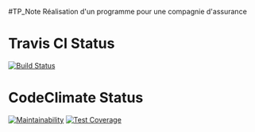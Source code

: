 #TP_Note
Réalisation d'un programme pour une compagnie d'assurance

# Travis CI Status
[![Build Status](https://travis-ci.org/Asardex/TP_Note.svg?branch=master)](https://travis-ci.org/Asardex/TP_Note)

# CodeClimate Status
[![Maintainability](https://api.codeclimate.com/v1/badges/7234032d45b617b81d0c/maintainability)](https://codeclimate.com/github/Asardex/TP_Note/maintainability)
[![Test Coverage](https://api.codeclimate.com/v1/badges/7234032d45b617b81d0c/test_coverage)](https://codeclimate.com/github/Asardex/TP_Note/test_coverage)